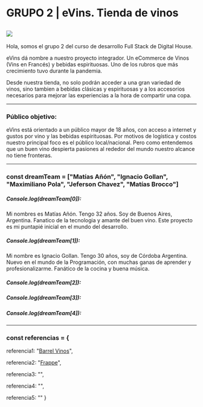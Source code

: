 # GRUPO 2 | eVins. Tienda de vinos

![](https://github.com/NachoGollan/Grupo_2_eVins/blob/main/LogoeVins.png)
--------
Hola, somos el grupo 2 del curso de desarrollo Full Stack de Digital House.

eVins dá nombre a nuestro proyecto integrador. Un eCommerce de Vinos (Vins en Francés) y bebidas espirituosas. Uno de los rubros que más crecimiento tuvo durante la pandemia.

Desde nuestra tienda, no solo podrán acceder a una gran variedad de vinos, sino tambien a bebidas clásicas y espirituosas y a los accesorios necesarios para mejorar las experiencias a la hora de compartir una copa.
________
### Público objetivo:
eVins está orientado a un público mayor de 18 años, con acceso a internet y gustos por vino y las bebidas espirituosas. Por motivos de logística y costos nuestro principal foco es el público local/nacional. Pero como entendemos que un buen vino despierta pasiones al rededor del mundo nuestro alcance no tiene fronteras.

--------
### const dreamTeam = ["Matías Añón", "Ignacio Gollan", "Maximiliano Pola", "Jeferson Chavez", "Matías Brocco"]

##### Console.log(dreamTeam[0]):
Mi nombres es Matías Añón. Tengo 32 años. Soy de Buenos Aires, Argentina. Fanatico de la tecnologia y amante del buen vino. 
Este proyecto es mi puntapié inicial en el mundo del desarrollo.

##### Console.log(dreamTeam[1]):
Mi nombre es Ignacio Gollan. Tengo 30 años, soy de Córdoba  Argentina. Nuevo en el mundo de la Programación, con muchas ganas de aprender y profesionalizarme. Fanático de la cocina y buena música.

##### Console.log(dreamTeam[2]):

##### Console.log(dreamTeam[3]):

##### Console.log(dreamTeam[4]):


--------
### const referencias = {

  referencia1: "[Barrel Vinos](https://barrelvinos.com.ar)",
    
  referencia2:  "[Frappe](https://frappe.com.ar)",
    
  referencia3:  "",
    
  referencia4:  "",
    
  referencia5:  ""
 }
   
